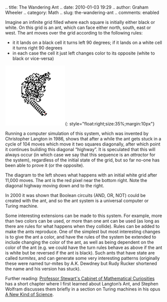 .. title: The Wandering Ant
.. date: 2010-01-03 19:29
.. author: Graham Wheeler
.. category: Math
.. slug: the-wandering-ant
.. comments: enabled

Imagine an infinite grid filled where each square is initially either
black or white. On this grid is an ant, which can face either north,
south, east or west. The ant moves over the grid according to the
following rules:

-   it it lands on a black cell it turns left 90 degrees; if it lands on
    a white cell it turns right 90 degrees
-   in each case the cell it just left changes color to its opposite
    (white to black or vice-versa)
<!-- TEASER_END -->

[![image](/images/image_thumb2.png "image")](/images/image2.png){: style="float:right;size:35%;margin:10px"}

Running a computer simulation of this system, which was invented by
Christopher Langton in 1986, shows that after a while the ant gets stuck
in a cycle of 104 moves which move it two squares diagonally, after
which point it continues building this diagonal “highway”. It is
speculated that this will always occur (in which case we say that this
sequence is an *attractor* for the system), regardless of the initial
state of the grid, but so far no-one has been able to prove it (or the
opposite).

The diagram to the left shows what happens with an initial white grid
after 11,000 moves. The ant is the red pixel near the bottom right. Note
the diagonal highway moving down and to the right.

In 2000 it was shown that Boolean circuits (AND, OR, NOT) could be
created with the ant, and so the ant system is a universal computer or
Turing machine.

Some interesting extensions can be made to this system. For example,
more than two colors can be used, or more than one ant can be used (as
long as there are rules for what happens when they collide). Rules can
be added to make the ants reproduce. One of the simplest but most
interesting changes is to give the ant a color, and have the rules of
the system be extended to include changing the color of the ant, as well
as being dependent on the color of the ant (e.g. we could have the turn
rules behave as above if the ant is white but be reversed if the ant is
black). Such ants that have state are called *turmites*, and can
generate some very interesting patterns (originally these were named
tur-mites by A.K. Dewdney but Rudy Rucker shortened the name and his
version has stuck).

Further reading: [Professor Stewart's Cabinet of Mathematical
Curiosities](http://www.amazon.com/gp/product/0465013023?ie=UTF8&tag=wishwatcher-20&link_code=as3&camp=211189&creative=373489&creativeASIN=0465013023)
has a short chapter where I first learned about Langton’s Ant, and
Stephen Wolfram discusses them briefly in a section on Turing machines
in his opus [A New Kind of
Science](http://www.amazon.com/gp/product/1579550088?ie=UTF8&tag=wishwatcher-20&link_code=as3&camp=211189&creative=373489&creativeASIN=1579550088).
